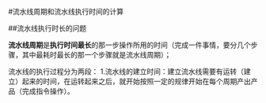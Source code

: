 #流水线周期和流水线执行时间的计算

##流水线执行时长的问题


**流水线周期**是**执行时间最长**的那一步操作所用的时间（完成一件事情，要分几个步骤，其中最耗时最长的那一个步骤就是流水线周期）；

流水线的执行过程分为两段：
1.流水线的建立时间：建立流水线需要有运转（建立）起来的时间，在运转起来之后，就开始按照一定的规律开始在每个周期产出产品（完成指令操作）。
